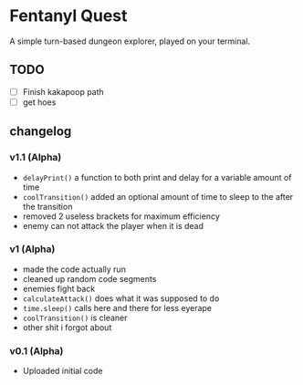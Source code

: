 # Fentanyl Quest

A simple turn-based dungeon explorer, played on your terminal.

## TODO
- [ ] Finish kakapoop path
- [ ] get hoes

## changelog

### v1.1 (Alpha)
- `delayPrint()` a function to both print and delay for a variable amount of time
- `coolTransition()` added an optional amount of time to sleep to the after the transition
- removed 2 useless brackets for maximum efficiency
- enemy can not attack the player when it is dead

### v1 (Alpha)
- made the code actually run
- cleaned up random code segments
- enemies fight back
- `calculateAttack()` does what it was supposed to do
- `time.sleep()` calls here and there for less eyerape
- `coolTransition()` is cleaner
- other shit i forgot about

### v0.1 (Alpha)
- Uploaded initial code